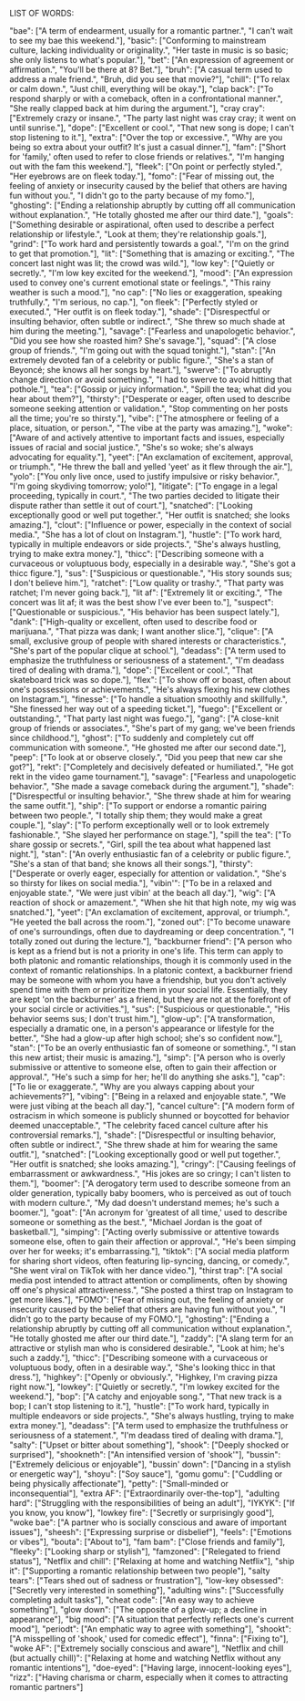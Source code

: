 LIST OF WORDS:

  "bae": ["A term of endearment, usually for a romantic partner.", "I can't wait to see my bae this weekend."],
  "basic": ["Conforming to mainstream culture, lacking individuality or originality.", "Her taste in music is so basic; she only listens to what's popular."],
  "bet": ["An expression of agreement or affirmation.", "You'll be there at 8? Bet."],
  "bruh": ["A casual term used to address a male friend.", "Bruh, did you see that movie?"],
  "chill": ["To relax or calm down.", "Just chill, everything will be okay."],
  "clap back": ["To respond sharply or with a comeback, often in a confrontational manner.", "She really clapped back at him during the argument."],
  "cray cray": ["Extremely crazy or insane.", "The party last night was cray cray; it went on until sunrise."],
  "dope": ["Excellent or cool.", "That new song is dope; I can't stop listening to it."],
  "extra": ["Over the top or excessive.", "Why are you being so extra about your outfit? It's just a casual dinner."],
  "fam": ["Short for 'family,' often used to refer to close friends or relatives.", "I'm hanging out with the fam this weekend."],
  "fleek": ["On point or perfectly styled.", "Her eyebrows are on fleek today."],
  "fomo": ["Fear of missing out, the feeling of anxiety or insecurity caused by the belief that others are having fun without you.", "I didn't go to the party because of my fomo."],
  "ghosting": ["Ending a relationship abruptly by cutting off all communication without explanation.", "He totally ghosted me after our third date."],
  "goals": ["Something desirable or aspirational, often used to describe a perfect relationship or lifestyle.", "Look at them; they're relationship goals."],
  "grind": ["To work hard and persistently towards a goal.", "I'm on the grind to get that promotion."],
  "lit": ["Something that is amazing or exciting.", "The concert last night was lit; the crowd was wild."],
  "low key": ["Quietly or secretly.", "I'm low key excited for the weekend."],
  "mood": ["An expression used to convey one's current emotional state or feelings.", "This rainy weather is such a mood."],
  "no cap": ["No lies or exaggeration, speaking truthfully.", "I'm serious, no cap."],
  "on fleek": ["Perfectly styled or executed.", "Her outfit is on fleek today."],
  "shade": ["Disrespectful or insulting behavior, often subtle or indirect.", "She threw so much shade at him during the meeting."],
  "savage": ["Fearless and unapologetic behavior.", "Did you see how she roasted him? She's savage."],
  "squad": ["A close group of friends.", "I'm going out with the squad tonight."],
  "stan": ["An extremely devoted fan of a celebrity or public figure.", "She's a stan of Beyoncé; she knows all her songs by heart."],
  "swerve": ["To abruptly change direction or avoid something.", "I had to swerve to avoid hitting that pothole."],
  "tea": ["Gossip or juicy information.", "Spill the tea; what did you hear about them?"],
  "thirsty": ["Desperate or eager, often used to describe someone seeking attention or validation.", "Stop commenting on her posts all the time; you're so thirsty."],
  "vibe": ["The atmosphere or feeling of a place, situation, or person.", "The vibe at the party was amazing."],
  "woke": ["Aware of and actively attentive to important facts and issues, especially issues of racial and social justice.", "She's so woke; she's always advocating for equality."],
  "yeet": ["An exclamation of excitement, approval, or triumph.", "He threw the ball and yelled 'yeet' as it flew through the air."],
  "yolo": ["You only live once, used to justify impulsive or risky behavior.", "I'm going skydiving tomorrow; yolo!"], "litigate": ["To engage in a legal proceeding, typically in court.", "The two parties decided to litigate their dispute rather than settle it out of court."],
  "snatched": ["Looking exceptionally good or well put together.", "Her outfit is snatched; she looks amazing."],
  "clout": ["Influence or power, especially in the context of social media.", "She has a lot of clout on Instagram."],
  "hustle": ["To work hard, typically in multiple endeavors or side projects.", "She's always hustling, trying to make extra money."],
  "thicc": ["Describing someone with a curvaceous or voluptuous body, especially in a desirable way.", "She's got a thicc figure."],
  "sus": ["Suspicious or questionable.", "His story sounds sus; I don't believe him."],
  "ratchet": ["Low quality or trashy.", "That party was ratchet; I'm never going back."],
  "lit af": ["Extremely lit or exciting.", "The concert was lit af; it was the best show I've ever been to."],
  "suspect": ["Questionable or suspicious.", "His behavior has been suspect lately."],
  "dank": ["High-quality or excellent, often used to describe food or marijuana.", "That pizza was dank; I want another slice."],
  "clique": ["A small, exclusive group of people with shared interests or characteristics.", "She's part of the popular clique at school."],
  "deadass": ["A term used to emphasize the truthfulness or seriousness of a statement.", "I'm deadass tired of dealing with drama."],
  "dope": ["Excellent or cool.", "That skateboard trick was so dope."],
  "flex": ["To show off or boast, often about one's possessions or achievements.", "He's always flexing his new clothes on Instagram."],
  "finesse": ["To handle a situation smoothly and skillfully.", "She finessed her way out of a speeding ticket."],
  "fuego": ["Excellent or outstanding.", "That party last night was fuego."],
  "gang": ["A close-knit group of friends or associates.", "She's part of my gang; we've been friends since childhood."],
  "ghost": ["To suddenly and completely cut off communication with someone.", "He ghosted me after our second date."],
  "peep": ["To look at or observe closely.", "Did you peep that new car she got?"],
  "rekt": ["Completely and decisively defeated or humiliated.", "He got rekt in the video game tournament."],
  "savage": ["Fearless and unapologetic behavior.", "She made a savage comeback during the argument."],
  "shade": ["Disrespectful or insulting behavior.", "She threw shade at him for wearing the same outfit."],
  "ship": ["To support or endorse a romantic pairing between two people.", "I totally ship them; they would make a great couple."],
  "slay": ["To perform exceptionally well or to look extremely fashionable.", "She slayed her performance on stage."],
  "spill the tea": ["To share gossip or secrets.", "Girl, spill the tea about what happened last night."],
  "stan": ["An overly enthusiastic fan of a celebrity or public figure.", "She's a stan of that band; she knows all their songs."],
  "thirsty": ["Desperate or overly eager, especially for attention or validation.", "She's so thirsty for likes on social media."],
  "vibin'": ["To be in a relaxed and enjoyable state.", "We were just vibin' at the beach all day."],
  "wig": ["A reaction of shock or amazement.", "When she hit that high note, my wig was snatched."],
  "yeet": ["An exclamation of excitement, approval, or triumph.", "He yeeted the ball across the room."],
  "zoned out": ["To become unaware of one's surroundings, often due to daydreaming or deep concentration.", "I totally zoned out during the lecture."], 
  "backburner friend":  ["A person who is kept as a friend but is not a priority in one's life. This term can apply to both platonic and romantic relationships, though it is commonly used in the context of romantic relationships. In a platonic context, a backburner friend may be someone with whom you have a friendship, but you don't actively spend time with them or prioritize them in your social life. Essentially, they are kept 'on the backburner' as a friend, but they are not at the forefront of your social circle or activities."],
  "sus": ["Suspicious or questionable.", "His behavior seems sus; I don't trust him."],
  "glow-up": ["A transformation, especially a dramatic one, in a person's appearance or lifestyle for the better.", "She had a glow-up after high school; she's so confident now."],
  "stan": ["To be an overly enthusiastic fan of someone or something.", "I stan this new artist; their music is amazing."],
  "simp": ["A person who is overly submissive or attentive to someone else, often to gain their affection or approval.", "He's such a simp for her; he'll do anything she asks."],
  "cap": ["To lie or exaggerate.", "Why are you always capping about your achievements?"],
  "vibing": ["Being in a relaxed and enjoyable state.", "We were just vibing at the beach all day."],
  "cancel culture": ["A modern form of ostracism in which someone is publicly shunned or boycotted for behavior deemed unacceptable.", "The celebrity faced cancel culture after his controversial remarks."],
  "shade": ["Disrespectful or insulting behavior, often subtle or indirect.", "She threw shade at him for wearing the same outfit."],
  "snatched": ["Looking exceptionally good or well put together.", "Her outfit is snatched; she looks amazing."],
  "cringy": ["Causing feelings of embarrassment or awkwardness.", "His jokes are so cringy; I can't listen to them."],
  "boomer": ["A derogatory term used to describe someone from an older generation, typically baby boomers, who is perceived as out of touch with modern culture.", "My dad doesn't understand memes; he's such a boomer."],
  "goat": ["An acronym for 'greatest of all time,' used to describe someone or something as the best.", "Michael Jordan is the goat of basketball."],
  "simping": ["Acting overly submissive or attentive towards someone else, often to gain their affection or approval.", "He's been simping over her for weeks; it's embarrassing."],
  "tiktok": ["A social media platform for sharing short videos, often featuring lip-syncing, dancing, or comedy.", "She went viral on TikTok with her dance video."],
  "thirst trap": ["A social media post intended to attract attention or compliments, often by showing off one's physical attractiveness.", "She posted a thirst trap on Instagram to get more likes."],
  "FOMO": ["Fear of missing out, the feeling of anxiety or insecurity caused by the belief that others are having fun without you.", "I didn't go to the party because of my FOMO."],
  "ghosting": ["Ending a relationship abruptly by cutting off all communication without explanation.", "He totally ghosted me after our third date."],
  "zaddy": ["A slang term for an attractive or stylish man who is considered desirable.", "Look at him; he's such a zaddy."],
  "thicc": ["Describing someone with a curvaceous or voluptuous body, often in a desirable way.", "She's looking thicc in that dress."],
  "highkey": ["Openly or obviously.", "Highkey, I'm craving pizza right now."],
  "lowkey": ["Quietly or secretly.", "I'm lowkey excited for the weekend."],
  "bop": ["A catchy and enjoyable song.", "That new track is a bop; I can't stop listening to it."],
  "hustle": ["To work hard, typically in multiple endeavors or side projects.", "She's always hustling, trying to make extra money."],
  "deadass": ["A term used to emphasize the truthfulness or seriousness of a statement.", "I'm deadass tired of dealing with drama."],
  "salty": ["Upset or bitter about something"],
  "shook": ["Deeply shocked or surprised"],
  "shookneth": ["An intensified version of 'shook'"],
  "bussin": ["Extremely delicious or enjoyable"],
  "bussin' down": ["Dancing in a stylish or energetic way"],
  "shoyu": ["Soy sauce"],
  "gomu gomu": ["Cuddling or being physically affectionate"],
  "petty": ["Small-minded or inconsequential"],
  "extra AF": ["Extraordinarily over-the-top"],
  "adulting hard": ["Struggling with the responsibilities of being an adult"],
  "IYKYK": ["If you know, you know"],
  "lowkey fire": ["Secretly or surprisingly good"],
  "woke bae": ["A partner who is socially conscious and aware of important issues"],
  "sheesh": ["Expressing surprise or disbelief"],
  "feels": ["Emotions or vibes"],
  "bouta": ["About to"],
  "fam bam": ["Close friends and family"],
  "fleeky": ["Looking sharp or stylish"],
  "famzoned": ["Relegated to friend status"],
  "Netflix and chill": ["Relaxing at home and watching Netflix"],
  "ship it": ["Supporting a romantic relationship between two people"],
  "salty tears": ["Tears shed out of sadness or frustration"],
  "low-key obsessed": ["Secretly very interested in something"],
  "adulting wins": ["Successfully completing adult tasks"],
  "cheat code": ["An easy way to achieve something"],
  "glow down": ["The opposite of a glow-up; a decline in appearance"],
  "big mood": ["A situation that perfectly reflects one's current mood"],
  "periodt": ["An emphatic way to agree with something"],
  "shookt": ["A misspelling of 'shook,' used for comedic effect"],
  "finna": ["Fixing to"],
  "woke AF": ["Extremely socially conscious and aware"],
  "Netflix and chill (but actually chill)": ["Relaxing at home and watching Netflix without any romantic intentions"],
  "doe-eyed": ["Having large, innocent-looking eyes"],
  "rizz": ["Having charisma or charm, especially when it comes to attracting romantic partners"]
